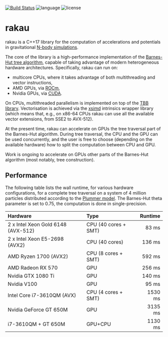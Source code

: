 [![Build Status](https://img.shields.io/travis/bluescarni/rakau/master.svg?logo=travis&style=for-the-badge)](https://travis-ci.org/bluescarni/rakau)
![language](https://img.shields.io/badge/language-C%2B%2B17-red.svg?style=for-the-badge)
![license](https://img.shields.io/badge/license-MPL2-blue.svg?style=for-the-badge)

rakau
=====

rakau is a C++17 library for the computation of accelerations and potentials in gravitational
[N-body simulations](https://en.wikipedia.org/wiki/N-body_simulation).

The core of the library is a high-performance implementation of the
[Barnes-Hut tree algorithm](https://en.wikipedia.org/wiki/Barnes%E2%80%93Hut_simulation), capable of
taking advantage of modern heterogeneous hardware architectures. Specifically, rakau can run on:

* multicore CPUs, where it takes advantage of both multithreading and vector instructions,
* AMD GPUs, via [ROCm](https://rocm.github.io/),
* Nvidia GPUs, via [CUDA](https://en.wikipedia.org/wiki/CUDA).

On CPUs, multithreaded parallelism is implemented on top of the [TBB library](https://www.threadingbuildingblocks.org/).
Vectorisation is achieved via the [xsimd](https://github.com/QuantStack/xsimd) intrinsics wrapper library
(which means that, e.g., on x86-64 CPUs rakau can use all the available vector extensions, from SSE2 to AVX-512).

At the present time, rakau can accelerate on GPUs the tree traversal part of the Barnes-Hut algorithm.
During tree traversal, the CPU and the GPU can be used concurrently, and the user is free to choose
(depending on the available hardware) how to split the computation between CPU and GPU.

Work is ongoing to accelerate on GPUs other parts of the Barnes-Hut algorithm (most notably, tree
construction).

Performance
-----------

The following table lists the wall runtime, for various hardware configurations, for a complete tree traversal
on a system of 4 million particles distributed according to the [Plummer model](https://en.wikipedia.org/wiki/Plummer_model).
The Barnes-Hut theta parameter is set to 0.75, the computation is done in single-precision.

| Hardware | Type | Runtime |
| :------- | :--- | ------: |
| 2 x Intel Xeon Gold 6148 (AVX-512) | CPU (40 cores + SMT) | 83 ms |
| 2 x Intel Xeon E5-2698 (AVX2) | CPU (40 cores) | 136 ms |
| AMD Ryzen 1700 (AVX2) | CPU (8 cores + SMT) | 592 ms |
| AMD Radeon RX 570 | GPU | 256 ms |
| Nvidia GTX 1080 Ti | GPU | 140 ms |
| Nvidia V100 | GPU | 95 ms |
| Intel Core i7-3610QM (AVX) | CPU (4 cores + SMT) | 1530 ms |
| Nvidia GeForce GT 650M | GPU | 3135 ms |
| i7-3610QM + GT 650M | GPU+CPU | 1130 ms |
